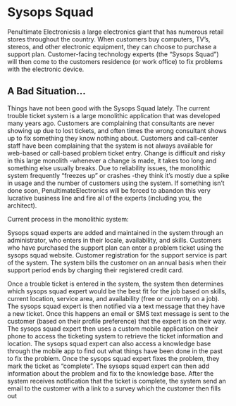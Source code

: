 # Sysops Squad
Penultimate Electronicsis a large electronics giant that has numerous retail stores throughout the country. When customers buy computers, TV’s, stereos, and other electronic equipment, they can choose to purchase a support plan. Customer-facing technology experts (the “Sysops Squad”) will then come to the customers residence (or work office) to fix problems with the electronic device.

## A Bad Situation...
Things have not been good with the Sysops Squad lately. The current trouble ticket system is a large monolithic application that was developed many years ago. Customers are complaining that consultants are never showing up due to lost tickets, and often times the wrong consultant shows up to fix something they know nothing about. Customers and call-center staff have been complaining that the system is not always available for web-based or call-based problem ticket entry. Change is difficult and risky in this large monolith -whenever a change is made, it takes too long and something else usually breaks. Due to reliability issues, the monolithic system frequently “freezes up” or crashes -they think it’s mostly due a spike in usage and the number of customers using the system. If something isn’t done soon, PenultimateElectronics will be forced to abandon this very lucrative business line and fire all of the experts (including you, the architect).

Current process in the monolithic system:

Sysops squad experts are added and maintained in the system through an administrator, who enters in their locale, availability, and skills.
Customers who have purchased the support plan can enter a problem ticket using the sysops squad website. Customer registration for the support service is part of the system. The system bills the customer on an annual basis when their support period ends by charging their registered credit card.

Once a trouble ticket is entered in the system, the system then determines which sysops squad expert would be the best fit for the job based on skills, current location, service area, and availability (free or currently on a job).
The sysops squad expert is then notified via a text message that they have a new ticket. Once this happens an email or SMS text message is sent to the customer (based on their profile preference) that the expert is on their way.
The sysops squad expert then uses a custom mobile application on their phone to access the ticketing system to retrieve the ticket information and location. The sysops squad expert can also access a knowledge base through the mobile app to find out what things have been done in the past to fix the problem.
Once the sysops squad expert fixes the problem, they mark the ticket as “complete”. The sysops squad expert can then add information about the problem and fix to the knowledge base.
After the system receives notification that the ticket is complete, the system send an email to the customer with a link to a survey which the customer then fills out
